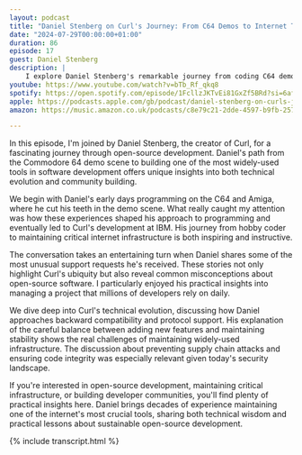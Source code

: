 ```yaml
---
layout: podcast
title: "Daniel Stenberg on Curl's Journey: From C64 Demos to Internet Transfers"
date: "2024-07-29T00:00:00+01:00"
duration: 86
episode: 17
guest: Daniel Stenberg
description: |
    I explore Daniel Stenberg's remarkable journey from coding C64 demos to creating Curl, diving into the challenges of maintaining a critical open-source project for over two decades. We discuss everything from community building to security measures, with fascinating insights into how Curl became essential internet infrastructure.
youtube: https://www.youtube.com/watch?v=bTb_Rf_qkq8
spotify: https://open.spotify.com/episode/1FcllzJKTvEi81GxZf5BRd?si=6af76c3ec6cf4468
apple: https://podcasts.apple.com/gb/podcast/daniel-stenberg-on-curls-journey-from-c64-demos-to/id1722663295?i=1000664984638
amazon: https://music.amazon.co.uk/podcasts/c8e79c21-2dde-4597-b9fb-257ecbc2bf29/episodes/5596f0e4-6fe4-4141-b384-91b6263bac6f/nerding-out-with-viktor-daniel-stenberg-on-curl's-journey-from-c64-demos-to-internet-transfers

---
```


In this episode, I'm joined by Daniel Stenberg, the creator of Curl, for a fascinating journey through open-source development. Daniel's path from the Commodore 64 demo scene to building one of the most widely-used tools in software development offers unique insights into both technical evolution and community building.

We begin with Daniel's early days programming on the C64 and Amiga, where he cut his teeth in the demo scene. What really caught my attention was how these experiences shaped his approach to programming and eventually led to Curl's development at IBM. His journey from hobby coder to maintaining critical internet infrastructure is both inspiring and instructive.

The conversation takes an entertaining turn when Daniel shares some of the most unusual support requests he's received. These stories not only highlight Curl's ubiquity but also reveal common misconceptions about open-source software. I particularly enjoyed his practical insights into managing a project that millions of developers rely on daily.

We dive deep into Curl's technical evolution, discussing how Daniel approaches backward compatibility and protocol support. His explanation of the careful balance between adding new features and maintaining stability shows the real challenges of maintaining widely-used infrastructure. The discussion about preventing supply chain attacks and ensuring code integrity was especially relevant given today's security landscape.

If you're interested in open-source development, maintaining critical infrastructure, or building developer communities, you'll find plenty of practical insights here. Daniel brings decades of experience maintaining one of the internet's most crucial tools, sharing both technical wisdom and practical lessons about sustainable open-source development.

{% include transcript.html %}
